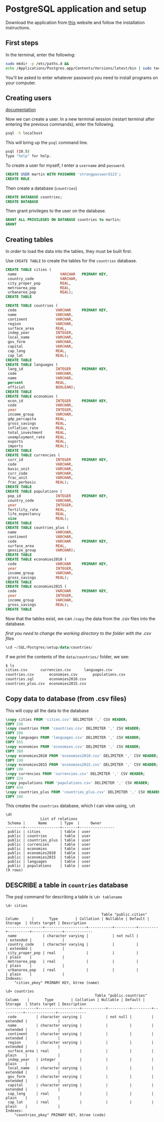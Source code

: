 # PostgreSQL application and setup

Download the application from [this](https://postgresapp.com/) website and follow the installation instructions. 

## First steps 

In the terminal, enter the following:

```bash
sudo mkdir -p /etc/paths.d &&
echo /Applications/Postgres.app/Contents/Versions/latest/bin | sudo tee /etc/paths.d/postgresapp
```

You'll be asked to enter whatever password you need to install programs on your computer. 

## Creating users

[documentation](http://postgresguide.com/setup/users.html)

Now we can create a user. In a new terminal session (restart terminal after entering the previous commands), enter the following. 

```bash
psql -h localhost
```

This will bring up the `psql` command line. 

```bash
psql (10.5)
Type "help" for help.


```

To create a user for myself, I enter a `username` and `password`.

```sql
CREATE USER martin WITH PASSWORD 'strongpassword123';
CREATE ROLE
```

Then create a database (`countries`)

```sql
CREATE DATABASE countries;
CREATE DATABASE
```

Then grant privileges to the user on the database.

```sql
GRANT ALL PRIVILEGES ON DATABASE countries to martin;
GRANT
```

## Creating tables 

In order to load the data into the tables, they must be built first. 

Use `CREATE TABLE` to create the tables for the `countries` database. 

```sql
CREATE TABLE cities (
 name                    VARCHAR   PRIMARY KEY,
 country_code            VARCHAR,
 city_proper_pop         REAL,
 metroarea_pop           REAL,
 urbanarea_pop           REAL);
CREATE TABLE

CREATE TABLE countries (
 code                  VARCHAR     PRIMARY KEY,
 name                  VARCHAR,
 continent             VARCHAR,
 region                VARCHAR,
 surface_area          REAL,
 indep_year            INTEGER,
 local_name            VARCHAR,
 gov_form              VARCHAR,
 capital               VARCHAR,
 cap_long              REAL,
 cap_lat               REAL);
CREATE TABLE
CREATE TABLE languages (
 lang_id               INTEGER     PRIMARY KEY,
 code                  VARCHAR,
 name                  VARCHAR,
 percent               REAL,
 official              BOOLEAN);
CREATE TABLE
CREATE TABLE economies (
 econ_id               INTEGER     PRIMARY KEY,
 code                  VARCHAR,
 year                  INTEGER,
 income_group          VARCHAR,
 gdp_percapita         REAL,
 gross_savings         REAL,
 inflation_rate        REAL,
 total_investment      REAL,
 unemployment_rate     REAL,
 exports               REAL,
 imports               REAL);
CREATE TABLE
CREATE TABLE currencies (
 curr_id               INTEGER     PRIMARY KEY,
 code                  VARCHAR,
 basic_unit            VARCHAR,
 curr_code             VARCHAR,
 frac_unit             VARCHAR,
 frac_perbasic         REAL);
CREATE TABLE
CREATE TABLE populations (
 pop_id                INTEGER     PRIMARY KEY,
 country_code          VARCHAR,
 year                  INTEGER,
 fertility_rate        REAL,
 life_expectancy       REAL,
 size                  REAL);
CREATE TABLE 
CREATE TABLE countries_plus (
 name                  VARCHAR,
 continent             VARCHAR,
 code                  VARCHAR     PRIMARY KEY,
 surface_area          REAL,
 geosize_group         VARCHAR);
CREATE TABLE
CREATE TABLE economies2010 (
 code                  VARCHAR     PRIMARY KEY,
 year                  INTEGER,
 income_group          VARCHAR,
 gross_savings         REAL);
CREATE TABLE
CREATE TABLE economies2015 (
 code                  VARCHAR     PRIMARY KEY,
 year                  INTEGER,
 income_group          VARCHAR,
 gross_savings         REAL);
CREATE TABLE
```

Now that the tables exist, we can `/copy` the data from the .csv files into the database. 

*first you need to change the working directory to the folder with the .csv files*

```sql
\cd ~/SQL/Postgres/setup/data/countries/
```

if we print the contents of the `data/countries/` folder, we see: 

```bash
$ ls
cities.csv      currencies.csv      languages.csv
countries.csv       economies.csv       populations.csv
countries.sql       economies2010.csv
countries_plus.csv  economies2015.csv
```

## Copy data to database (from .csv files)

This will copy all the data to the database

```sql
\copy cities FROM 'cities.csv' DELIMITER ',' CSV HEADER;
COPY 236
\copy countries FROM 'countries.csv' DELIMITER ',' CSV HEADER;
COPY 206
\copy languages FROM 'languages.csv' DELIMITER ',' CSV HEADER;
COPY 955
\copy economies FROM 'economies.csv' DELIMITER ',' CSV HEADER;
COPY 380
\copy economies2010 FROM 'economies2010.csv' DELIMITER ',' CSV HEADER;
COPY 190
\copy economies2015 FROM 'economies2015.csv' DELIMITER ',' CSV HEADER;
COPY 190
\copy currencies FROM 'currencies.csv' DELIMITER ',' CSV HEADER;
COPY 224
\copy populations FROM 'populations.csv' DELIMITER ',' CSV HEADER;
COPY 434
\copy countries_plus FROM 'countries_plus.csv' DELIMITER ',' CSV HEADER;
COPY 206
```

This creates the `countries` database, which I can view using, `\dt`

```
\dt
                List of relations
 Schema |      Name      | Type  |     Owner      
--------+----------------+-------+----------------
 public | cities         | table | user
 public | countries      | table | user
 public | countries_plus | table | user
 public | currencies     | table | user
 public | economies      | table | user
 public | economies2010  | table | user
 public | economies2015  | table | user
 public | languages      | table | user
 public | populations    | table | user
(9 rows)
```

## DESCRIBE a table in `countries` database

The psql command for describing a table is `\d+ tablename`

```sql
\d+ cities
```


```
                                            Table "public.cities"
Column      |       Type        | Collation | Nullable | Default | Storage  | Stats target | Description 
-----------------+-------------------+-----------+----------+---------+----------+--------------+-------------
 name            | character varying |           | not null |         | extended |              | 
 country_code    | character varying |           |          |         | extended |              | 
 city_proper_pop | real              |           |          |         | plain    |              | 
 metroarea_pop   | real              |           |          |         | plain    |              | 
 urbanarea_pop   | real              |           |          |         | plain    |              | 
Indexes:
    "cities_pkey" PRIMARY KEY, btree (name)

\d+ countries
                                         Table "public.countries"
Column    |       Type        | Collation | Nullable | Default | Storage  | Stats target | Description 
--------------+-------------------+-----------+----------+---------+----------+--------------+-------------
 code         | character varying |           | not null |         | extended |              | 
 name         | character varying |           |          |         | extended |              | 
 continent    | character varying |           |          |         | extended |              | 
 region       | character varying |           |          |         | extended |              | 
 surface_area | real              |           |          |         | plain    |              | 
 indep_year   | integer           |           |          |         | plain    |              | 
 local_name   | character varying |           |          |         | extended |              | 
 gov_form     | character varying |           |          |         | extended |              | 
 capital      | character varying |           |          |         | extended |              | 
 cap_long     | real              |           |          |         | plain    |              | 
 cap_lat      | real              |           |          |         | plain    |              | 
Indexes:
    "countries_pkey" PRIMARY KEY, btree (code)
```




